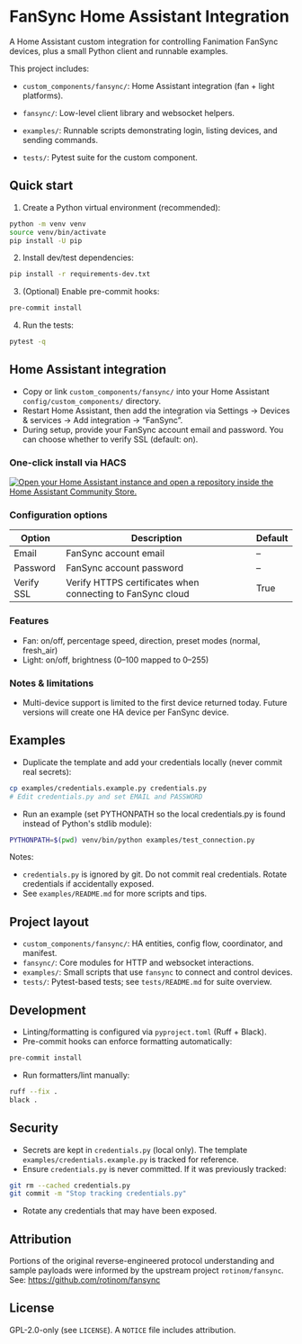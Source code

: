 # FanSync Home Assistant Integration 

A Home Assistant custom integration for controlling Fanimation FanSync devices, plus a small Python client and runnable examples.

This project includes:
- `custom_components/fansync/`: Home Assistant integration (fan + light platforms).
- `fansync/`: Low-level client library and websocket helpers.
- `examples/`: Runnable scripts demonstrating login, listing devices, and sending commands.

- `tests/`: Pytest suite for the custom component.

## Quick start

1) Create a Python virtual environment (recommended):
```bash
python -m venv venv
source venv/bin/activate
pip install -U pip
```

2) Install dev/test dependencies:
```bash
pip install -r requirements-dev.txt
```

3) (Optional) Enable pre-commit hooks:
```bash
pre-commit install
```

4) Run the tests:
```bash
pytest -q
```

## Home Assistant integration

- Copy or link `custom_components/fansync/` into your Home Assistant `config/custom_components/` directory.
- Restart Home Assistant, then add the integration via Settings → Devices & services → Add integration → “FanSync”.
- During setup, provide your FanSync account email and password. You can choose whether to verify SSL (default: on).

### One-click install via HACS

<a href="http://homeassistant.local:8123/hacs/repository?owner=tjbaker&repository=homeassistant-fansync">
  <img src="https://my.home-assistant.io/badges/hacs_repository.svg" alt="Open your Home Assistant instance and open a repository inside the Home Assistant Community Store.">
</a>

### Configuration options

| Option | Description | Default |
|-------|-------------|---------|
| Email | FanSync account email | – |
| Password | FanSync account password | – |
| Verify SSL | Verify HTTPS certificates when connecting to FanSync cloud | True |

### Features

- Fan: on/off, percentage speed, direction, preset modes (normal, fresh_air)
- Light: on/off, brightness (0–100 mapped to 0–255)

### Notes & limitations

- Multi-device support is limited to the first device returned today. Future versions will create one HA device per FanSync device.

## Examples

- Duplicate the template and add your credentials locally (never commit real secrets):
```bash
cp examples/credentials.example.py credentials.py
# Edit credentials.py and set EMAIL and PASSWORD
```
- Run an example (set PYTHONPATH so the local credentials.py is found instead of Python's stdlib module):
```bash
PYTHONPATH=$(pwd) venv/bin/python examples/test_connection.py
```

Notes:
- `credentials.py` is ignored by git. Do not commit real credentials. Rotate credentials if accidentally exposed.
- See `examples/README.md` for more scripts and tips.

## Project layout

- `custom_components/fansync/`: HA entities, config flow, coordinator, and manifest.
- `fansync/`: Core modules for HTTP and websocket interactions.
- `examples/`: Small scripts that use `fansync` to connect and control devices.
- `tests/`: Pytest-based tests; see `tests/README.md` for suite overview.

## Development

- Linting/formatting is configured via `pyproject.toml` (Ruff + Black).
- Pre-commit hooks can enforce formatting automatically:
```bash
pre-commit install
```
- Run formatters/lint manually:
```bash
ruff --fix .
black .
```

## Security

- Secrets are kept in `credentials.py` (local only). The template `examples/credentials.example.py` is tracked for reference.
- Ensure `credentials.py` is never committed. If it was previously tracked:
```bash
git rm --cached credentials.py
git commit -m "Stop tracking credentials.py"
```
- Rotate any credentials that may have been exposed.

## Attribution

Portions of the original reverse-engineered protocol understanding and sample payloads were informed by the upstream project `rotinom/fansync`. See: https://github.com/rotinom/fansync

## License

GPL-2.0-only (see `LICENSE`). A `NOTICE` file includes attribution.
